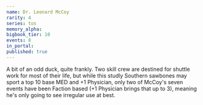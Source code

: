 ```yaml
---
name: Dr. Leonard McCoy
rarity: 4
series: tos
memory_alpha:
bigbook_tier: 10
events: 8
in_portal:
published: true
---
```


A bit of an odd duck, quite frankly. Two skill crew are destined for shuttle work for most of their life, but while this studly Southern sawbones may sport a top 10 base MED and +1 Physician, only two of McCoy's seven events have been Faction based (+1 Physician brings that up to 3), meaning he's only going to see irregular use at best.
